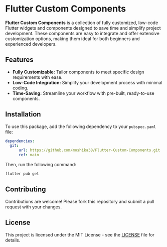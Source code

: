 
# Flutter Custom Components

**Flutter Custom Components** is a collection of fully customized, low-code Flutter widgets and components designed to save time and simplify project development. These components are easy to integrate and offer extensive customization options, making them ideal for both beginners and experienced developers.

## Features

- **Fully Customizable:** Tailor components to meet specific design requirements with ease.
- **Low-Code Integration:** Simplify your development process with minimal coding.
- **Time-Saving:** Streamline your workflow with pre-built, ready-to-use components.

## Installation

To use this package, add the following dependency to your `pubspec.yaml` file:

```yaml
dependencies:
  git:
      url: https://github.com/moshika38/Flutter-Custom-Components.git
      ref: main
```

Then, run the following command:

```bash
flutter pub get
```

## Contributing

Contributions are welcome! Please fork this repository and submit a pull request with your changes.

## License

This project is licensed under the MIT License - see the [LICENSE](LICENSE) file for details.

